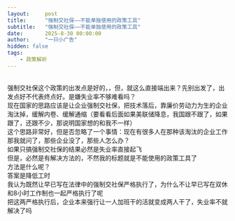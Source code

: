 ```yaml
---
layout:     post
title:      "强制交社保——不能单独使用的政策工具"
subtitle:   "强制交社保——不能单独使用的政策工具"
date:       2025-8-30 00:00:00
author:     "一只小广告"
hidden: false
tags:
    - 政策解析
---
```

<div>
    <br>强制交社保这个政策的出发点是好的，，但，就这么直接端出来？先别出发了，出发点好不代表终点好。是嫌失业率不够难看吗？
	<br>现在国家的思路应该是让企业强制交社保，把技术落后，靠廉价劳动力为生的企业淘汰掉，缓解内卷、缓解通缩（要看看后面如果美联储降息，我国跟不跟了，如果跟了，还跟不少，那说明国家想的和我不一样）
	<br>这个思路非常好，但是否忽略了一个事情：现在有很多人在那种该淘汰的企业工作
	<br>那我就问了，那些企业没了，那些人怎么办？
	<br>如果只搞强制交社保的结果必然是失业率直接起飞
	<br>但是，必然是有解决方法的，不然我的标题就是不能使用的政策工具了
	<br>方法是什么呢？
	<br>答案是降低工时
	<br>我认为既然让早已写在法律中的强制交社保严格执行了，为什么不让早已写在双休和8小时工作制也一起严格执行了呢
	<br>把这两严格执行后，企业本来强行让一人加班干的活就变成两人干了，失业率不就解决了吗
